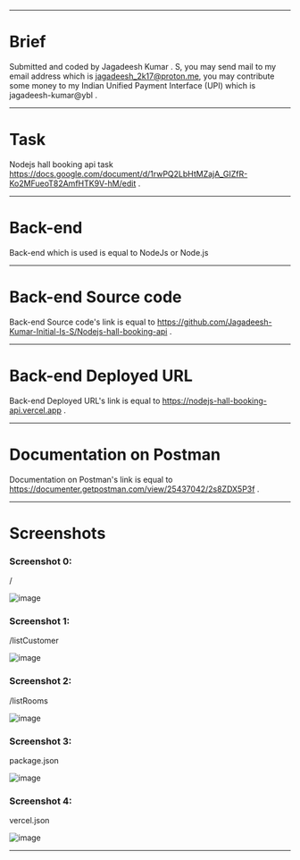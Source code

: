 <hr/>

# Brief

Submitted and coded by Jagadeesh Kumar . S, you may send mail to my email address which is jagadeesh_2k17@proton.me, you may contribute some money to my Indian Unified Payment Interface (UPI) which is jagadeesh-kumar@ybl .

<hr/>

# Task 

Nodejs hall booking api task https://docs.google.com/document/d/1rwPQ2LbHtMZajA_GIZfR-Ko2MFueoT82AmfHTK9V-hM/edit .

<hr/>

# Back-end

Back-end which is used is equal to NodeJs or Node.js

<hr/>

# Back-end Source code

Back-end Source code's link is equal to https://github.com/Jagadeesh-Kumar-Initial-Is-S/Nodejs-hall-booking-api .

<hr/>

# Back-end Deployed URL

Back-end Deployed URL's link is equal to https://nodejs-hall-booking-api.vercel.app .

<hr/>

# Documentation on Postman

Documentation on Postman's link is equal to https://documenter.getpostman.com/view/25437042/2s8ZDX5P3f .

<hr/>

# Screenshots 

### Screenshot 0:

/

![image](https://user-images.githubusercontent.com/115778774/213669092-6ee5493b-4c34-4492-911d-62902769354f.png)

### Screenshot 1:

/listCustomer 

![image](https://user-images.githubusercontent.com/115778774/213672974-fe159df6-78d0-421b-8c67-3a2070a77db6.png)

### Screenshot 2:

/listRooms 

![image](https://user-images.githubusercontent.com/115778774/213673170-41f54e11-3415-493f-afbf-6f1f928bdfc1.png)

### Screenshot 3:

package.json

![image](https://user-images.githubusercontent.com/115778774/213677772-b23f841e-e4bb-4ae9-b4a6-695354d4fd95.png)

### Screenshot 4:

vercel.json

![image](https://user-images.githubusercontent.com/115778774/213677826-a4a6c897-a6ca-4c2d-b2e2-01d5f1d2057d.png)

<hr/>
